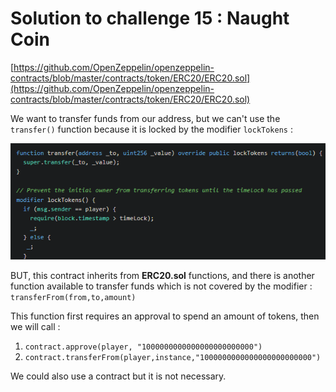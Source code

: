 # Solution to challenge 15 : Naught Coin

[https://github.com/OpenZeppelin/openzeppelin-contracts/blob/master/contracts/token/ERC20/ERC20.sol](https://github.com/OpenZeppelin/openzeppelin-contracts/blob/master/contracts/token/ERC20/ERC20.sol)

We want to transfer funds from our address, but we can't use the `transfer()` function because it is locked by the modifier `lockTokens` :

![](https://github.com/Kuqow/ethernaut-solutions-Kuqow/blob/main/Pictures/naughtcoin.png)

BUT, this contract inherits from **ERC20.sol** functions, and there is another function available to transfer funds which is not covered by the modifier : `transferFrom(from,to,amount)` 

This function first requires an approval to spend an amount of tokens, then we will call :

1. ``contract.approve(player, "1000000000000000000000000")``
2. ``contract.transferFrom(player,instance,"1000000000000000000000000")``

We could also use a contract but it is not necessary.
